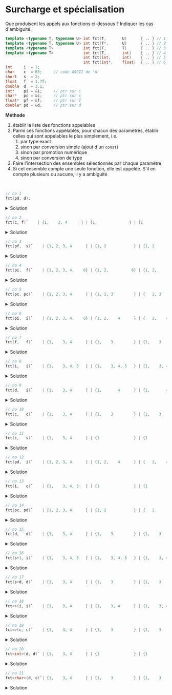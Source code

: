 # Surcharge et spécialisation

Que produisent les appels aux fonctions ci-dessous ?
Indiquer les cas d'ambiguité.

~~~cpp
template <typename T, typename U> int fct(T,       U)      { .. } // 1
template <typename T, typename U> int fct(T*,      U)      { .. } // 2
template <typename T>             int fct(T,       T)      { .. } // 3
template <typename T>             int fct(T,       int)    { .. } // 4
                                  int fct(int,     int)    { .. } // 5
                                  int fct(int*,    float)  { .. } // 6
int     i  = 1;
char    c  = 65;     // code ASCII de 'A'
short   s  = 2;
float   f  = 1.7f;
double  d  = 3.1;
int*    pi = &i;     // ptr sur i
char*   pc = &c;     // ptr sur c
float*  pf = &f;     // ptr sur f
double* pd = &d;     // ptr sur d
~~~

**Méthode**<br>

1. établir la liste des fonctions appelables 
2. Parmi ces fonctions appelables, pour chacun des paramètres, établir celles qui sont appelables le plus simplement, i.e. 
	1. par type exact
	2. sinon par conversion simple (ajout d'un `const`) 
	3. sinon par promotion numérique
	4. sinon par conversion de type 
3. Faire l'intersection des ensembles sélectionnés par chaque paramètre
4. Si cet ensemble compte une seule fonction, elle est appelée. S'il en compte plusieurs ou aucune, il y a ambiguité

<br>

~~~cpp
// no 1
fct(pd, d);
~~~

<details>
<summary>Solution</summary>

1. $S = \left\\{1, 2, 4\right\\}$ sont appelables. 
   - no 3 exclue, types différents pour `T` (`double*` et `double`)
2. Paramètres 
   - $P_{1} = \left\\{1, 2, 3, 4\right\\}$
     - `pd` de type `double*` 
     - 1, 2, 3 et 4 par type exact 
   - $P_{2} = \left\\{1, 2, 3, 4, 5, 6\right\\}$ 
     - `d` de type `double`
     - 1, 2 et 3 par type exact 
     - 4, 5, 6 par conversion de type. 
3. $P_{1} \cap P_{2} = \left\\{1, 2\right\\}$ 
4. fct no 2 : plus spécialisée

--------------------

</details>

~~~cpp
// no 2
fct(c, f)`    | {1,    3, 4      } | {1,              } | {1               } | 1                  |
~~~

<details>
<summary>Solution</summary>

1. $S = \left\\{1, 2\right\\}$ sont appelables. 
   - no 3 exclue, types différents pour `T` (`char*` et `float`)
2. Paramètres 
   - $P_{1} = \left\\{1, 3, 4, 5, 6\right\\}$
     - `c` de type `char` 
     - 1, 3 et 4 par type exact 
     - 5 et 6 par promotion `char` vers `int`
   - $P_{2} = \left\\{1, 2, 3, 4, 5, 6\right\\}$ 
     - `f` de type `float`
     - 1, 2, 3 et 6par type exact 
     - 4 et 5 par conversion de type. 
3. $P_{1} \cap P_{2} = \left\\{1\right\\}$ 
4. fct no 1 : types exacts

--------------------

</details>

~~~cpp
// no 3
fct(pf,  s)`    | {1, 2, 3, 4      } | {1, 2            } | {1, 2            } | 2 plus spécialisée |
~~~

<details>
<summary>Solution</summary>

--------------------

</details>

~~~cpp
// no 4
fct(pi,  f)`    | {1, 2, 3, 4,    6} | {1, 2,          6} | {1, 2,          6} | 6 plus spécialisée |
~~~

<details>
<summary>Solution</summary>

--------------------

</details>

~~~cpp
// no 5
fct(pc, pc)`    | {1, 2, 3, 4      } | {1, 2, 3         } | {   2, 3         } | ambiguité {2, 3}   |
~~~

<details>
<summary>Solution</summary>

--------------------

</details>

~~~cpp
// no 6
fct(pi,  i)`    | {1, 2, 3, 4,    6} | {1, 2,    4      } | {   2,    4      } | ambiguité {2, 4}   |
~~~

<details>
<summary>Solution</summary>

--------------------

</details>

~~~cpp
// no 7
fct(f,   f)`    | {1,    3, 4      } | {1,    3         } | {1,    3         } | 3 plus spécialisée |
~~~

<details>
<summary>Solution</summary>

--------------------

</details>

~~~cpp
// no 8
fct(i,   i)`    | {1,    3, 4, 5   } | {1,    3, 4, 5   } | {1,    3, 4, 5   } | 5 plus spécialisée |
~~~

<details>
<summary>Solution</summary>

--------------------

</details>

~~~cpp
// no 9
fct(d,   i)`    | {1,    3, 4      } | {1,       4      } | {1,       4      } | 4 plus spécialisée |
~~~

<details>
<summary>Solution</summary>

--------------------

</details>

~~~cpp
// no 10
fct(c,   c)`    | {1,    3, 4      } | {1,    3         } | {1,    3         } | 3 plus spécialisée |
~~~

<details>
<summary>Solution</summary>

--------------------

</details>

~~~cpp
// no 11
fct(c,   s)`    | {1,    3, 4      } | {1               } | {1               } | 1                  |
~~~

<details>
<summary>Solution</summary>

--------------------

</details>

~~~cpp
// no 12
fct(pd,  i)`    | {1, 2, 3, 4      } | {1, 2,    4      } | {   2,    4      } | ambiguité {2, 4}   |
~~~

<details>
<summary>Solution</summary>

--------------------

</details>

~~~cpp
// no 13
fct(i,   c)`    | {1,    3, 4, 5   } | {1               } | {1               } | 1                  |
~~~

<details>
<summary>Solution</summary>

--------------------

</details>

~~~cpp
// no 14
fct(pc, pd)`    | {1, 2, 3, 4      } | {1, 2            } | {   2            } | 2                  |
~~~

<details>
<summary>Solution</summary>

--------------------

</details>

~~~cpp
// no 15
fct(d,   d)`    | {1,    3, 4      } | {1,    3         } | {1,    3         } | 3 plus spécialisée |
~~~

<details>
<summary>Solution</summary>

--------------------

</details>

~~~cpp
// no 16
fct(s+1, i)`    | {1,    3, 4, 5   } | {1,    3, 4, 5   } | {1,    3, 4, 5   } | 5 plus spécialisée |
~~~

<details>
<summary>Solution</summary>

--------------------

</details>

~~~cpp
// no 17
fct(s+d, d)`    | {1,    3, 4      } | {1,    3         } | {1,    3         } | 3 plus spécialisée |
~~~

<details>
<summary>Solution</summary>

--------------------

</details>

~~~cpp
// no 18
fct<>(i, i)`    | {1,    3, 4      } | {1,    3, 4      } | {1,    3, 4      } | ambiguité {3, 4}   |
~~~

<details>
<summary>Solution</summary>

--------------------

</details>

~~~cpp
// no 19
fct<>(c, c)`    | {1,    3, 4      } | {1,    3         } | {1,    3         } | 3 plus spécialisée |
~~~

<details>
<summary>Solution</summary>

--------------------

</details>

~~~cpp
// no 20
fct<int>(d, d)` | {1,    3, 4      } | {1               } | {1               } | 1                  |
~~~

<details>
<summary>Solution</summary>

--------------------

</details>

~~~cpp
// no 21
fct<char>(d, c)`| {1,    3, 4      } | {1,    3         } | {1,    3         } | 3 plus spécialisée |
~~~

<details>
<summary>Solution</summary>

--------------------

</details>

